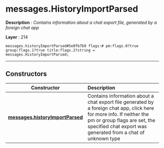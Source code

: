 # messages.HistoryImportParsed

**Description** : *Contains information about a chat export file, generated by a foreign chat app*

**Layer** : 214

```tl
messages.historyImportParsed#5e0fb7b9 flags:# pm:flags.0?true group:flags.1?true title:flags.2?string = messages.HistoryImportParsed;
```

---

## Constructors

| Constructor | Description |
| :---: | :--- |
| [**messages.historyImportParsed**](constructor/messages.historyImportParsed) | Contains information about a chat export file generated by a foreign chat app, click here for more info.  If neither the pm or group flags are set, the specified chat export was generated from a chat of unknown type |